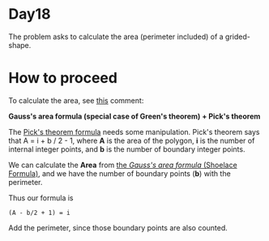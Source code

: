 # Day18

The problem asks to calculate the area (perimeter included) of a grided-shape.

# How to proceed

To calculate the area, see [this](https://www.reddit.com/r/adventofcode/comments/18l0qtr/comment/kdveugr/?utm_source=share&utm_medium=web2x&context=3) comment:

**Gauss's area formula (special case of Green's theorem) + Pick's theorem**

The [Pick's theorem formula]([url](https://en.wikipedia.org/wiki/Pick%27s_theorem)) needs some manipulation. 
Pick's theorem says that A = i + b / 2 - 1, where **A** is the area of the polygon, **i** is the number of internal integer points, and **b** is the number of boundary integer points.

We can calculate the **Area** from [the *Gauss's area formula* (Shoelace Formula)](https://en.wikipedia.org/wiki/Shoelace_formula), and we have the number of boundary points (**b**) with the perimeter.

Thus our formula is

```
(A - b/2 + 1) = i
```

Add the perimeter, since those boundary points are also counted.

